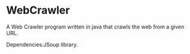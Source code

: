# WebCrawler
A Web Crawler program written in java that crawls the web from a given URL.

Dependencies:JSoup library.

